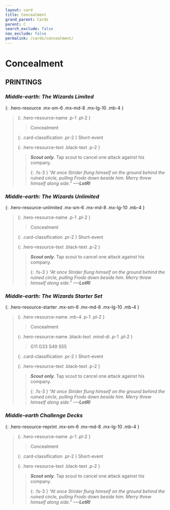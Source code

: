 ```yaml
---
layout: card
title: Concealment
grand_parent: Cards
parent: C
search_exclude: false
nav_exclude: false
permalink: /cards/concealment/
---
```


# Concealment


## PRINTINGS


### _Middle-earth: The Wizards Limited_

{: .hero-resource .mx-sm-6 .mx-md-8 .mx-lg-10 .mb-4 }
> {: .hero-resource-name .p-1 .pl-2 }
> > <div class="card-mp"></div>
> > <div class="card-name">Concealment</div>
>
> {: .card-classification .pr-2 }
> Short-event
>
> {: .hero-resource-text .black-text .p-2 }
> > _**Scout only.**_ Tap scout to cancel one attack against his company. 
> > 
> > {: .fs-3 } 
> > _“At once Strider flung himself on the ground behind the ruined circle, pulling Frodo down beside him. Merry threw himself along side."_ ***---&#65279;LotRI*** 
> 

### _Middle-earth: The Wizards Unlimited_

{: .hero-resource-unlimited .mx-sm-6 .mx-md-8 .mx-lg-10 .mb-4 }
> {: .hero-resource-name .p-1 .pl-2 }
> > <div class="card-mp"></div>
> > <div class="card-name">Concealment</div>
>
> {: .card-classification .pr-2 }
> Short-event
>
> {: .hero-resource-text .black-text .p-2 }
> > _**Scout only.**_ Tap scout to cancel one attack against his company. 
> > 
> > {: .fs-3 } 
> > _“At once Strider flung himself on the ground behind the ruined circle, pulling Frodo down beside him. Merry threw himself along side."_ ***---&#65279;LotRI*** 
> 

### _Middle-earth: The Wizards Starter Set_

{: .hero-resource-starter .mx-sm-6 .mx-md-8 .mx-lg-10 .mb-4 }
> {: .hero-resource-name .mb-4 .p-1 .pl-2 }
> > <div class="card-mp"></div>
> > <div class="card-name">Concealment</div>
>
> {: .hero-resource-name .black-text .mind-di .p-1 .pl-2 }
> > <span class="red-text">G11 G33 S49 S55</span>
>
> {: .card-classification .pr-2 }
> Short-event
>
> {: .hero-resource-text .black-text .p-2 }
> > _**Scout only.**_ Tap scout to cancel one attack against his company. 
> > 
> > {: .fs-3 } 
> > _“At once Strider flung himself on the ground behind the ruined circle, pulling Frodo down beside him. Merry threw himself along side."_ ***---&#65279;LotRI*** 
> 

### _Middle-earth Challenge Decks_

{: .hero-resource-reprint .mx-sm-6 .mx-md-8 .mx-lg-10 .mb-4 }
> {: .hero-resource-name .p-1 .pl-2 }
> > <div class="card-mp"></div>
> > <div class="card-name">Concealment</div>
>
> {: .card-classification .pr-2 }
> Short-event
>
> {: .hero-resource-text .black-text .p-2 }
> > _**Scout only.**_ Tap scout to cancel one attack against his company. 
> > 
> > {: .fs-3 } 
> > _“At once Strider flung himself on the ground behind the ruined circle, pulling Frodo down beside him. Merry threw himself along side."_ ***---&#65279;LotRI*** 
> 
